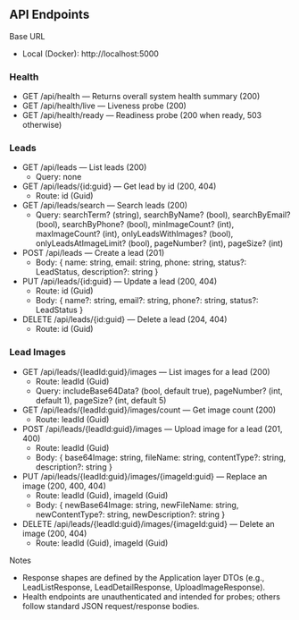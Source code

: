 ## API Endpoints

Base URL

- Local (Docker): http://localhost:5000

### Health

- GET /api/health — Returns overall system health summary (200)
- GET /api/health/live — Liveness probe (200)
- GET /api/health/ready — Readiness probe (200 when ready, 503 otherwise)

### Leads

- GET /api/leads — List leads (200)
  - Query: none
- GET /api/leads/{id:guid} — Get lead by id (200, 404)
  - Route: id (Guid)
- GET /api/leads/search — Search leads (200)
  - Query: searchTerm? (string), searchByName? (bool), searchByEmail? (bool), searchByPhone? (bool), minImageCount? (int), maxImageCount? (int), onlyLeadsWithImages? (bool), onlyLeadsAtImageLimit? (bool), pageNumber? (int), pageSize? (int)
- POST /api/leads — Create a lead (201)
  - Body: { name: string, email: string, phone: string, status?: LeadStatus, description?: string }
- PUT /api/leads/{id:guid} — Update a lead (200, 404)
  - Route: id (Guid)
  - Body: { name?: string, email?: string, phone?: string, status?: LeadStatus }
- DELETE /api/leads/{id:guid} — Delete a lead (204, 404)
  - Route: id (Guid)

### Lead Images

- GET /api/leads/{leadId:guid}/images — List images for a lead (200)
  - Route: leadId (Guid)
  - Query: includeBase64Data? (bool, default true), pageNumber? (int, default 1), pageSize? (int, default 5)
- GET /api/leads/{leadId:guid}/images/count — Get image count (200)
  - Route: leadId (Guid)
- POST /api/leads/{leadId:guid}/images — Upload image for a lead (201, 400)
  - Route: leadId (Guid)
  - Body: { base64Image: string, fileName: string, contentType?: string, description?: string }
- PUT /api/leads/{leadId:guid}/images/{imageId:guid} — Replace an image (200, 400, 404)
  - Route: leadId (Guid), imageId (Guid)
  - Body: { newBase64Image: string, newFileName: string, newContentType?: string, newDescription?: string }
- DELETE /api/leads/{leadId:guid}/images/{imageId:guid} — Delete an image (200, 404)
  - Route: leadId (Guid), imageId (Guid)

Notes

- Response shapes are defined by the Application layer DTOs (e.g., LeadListResponse, LeadDetailResponse, UploadImageResponse).
- Health endpoints are unauthenticated and intended for probes; others follow standard JSON request/response bodies.
